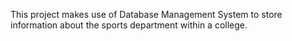 This project makes use of Database Management System to store information about the sports department within a college.
